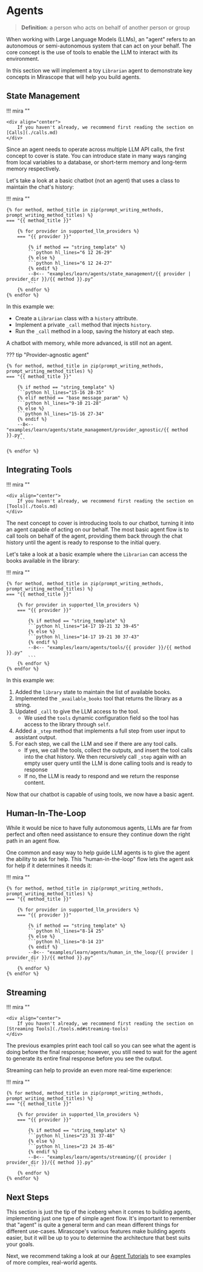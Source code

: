 # Agents

> __Definition__: a person who acts on behalf of another person or group

When working with Large Language Models (LLMs), an "agent" refers to an autonomous or semi-autonomous system that can act on your behalf. The core concept is the use of tools to enable the LLM to interact with its environment.

In this section we will implement a toy `Librarian` agent to demonstrate key concepts in Mirascope that will help you build agents.

## State Management

!!! mira ""

    <div align="center">
        If you haven't already, we recommend first reading the section on [Calls](./calls.md)
    </div>

Since an agent needs to operate across multiple LLM API calls, the first concept to cover is state. You can introduce state in many ways ranging from local variables to a database, or short-term memory and long-term memory respectively.

Let's take a look at a basic chatbot (not an agent) that uses a class to maintain the chat's history:

!!! mira ""

    {% for method, method_title in zip(prompt_writing_methods, prompt_writing_method_titles) %}
    === "{{ method_title }}"

        {% for provider in supported_llm_providers %}
        === "{{ provider }}"

            {% if method == "string_template" %}
            ```python hl_lines="6 12 26-29"
            {% else %}
            ```python hl_lines="6 12 24-27"
            {% endif %}
            --8<-- "examples/learn/agents/state_management/{{ provider | provider_dir }}/{{ method }}.py"
            ```
        {% endfor %}
    {% endfor %}

In this example we:

- Create a `Librarian` class with a `history` attribute.
- Implement a private `_call` method that injects `history`.
- Run the `_call` method in a loop, saving the history at each step.

A chatbot with memory, while more advanced, is still not an agent.

??? tip "Provider-agnostic agent"

    {% for method, method_title in zip(prompt_writing_methods, prompt_writing_method_titles) %}
    === "{{ method_title }}"

        {% if method == "string_template" %}
        ```python hl_lines="15-16 28-35"
        {% elif method == "base_message_param" %}
        ```python hl_lines="9-10 21-28"
        {% else %}
        ```python hl_lines="15-16 27-34"
        {% endif %}
        --8<-- "examples/learn/agents/state_management/provider_agnostic/{{ method }}.py"
        ```

    {% endfor %}

## Integrating Tools

!!! mira ""

    <div align="center">
        If you haven't already, we recommend first reading the section on [Tools](./tools.md)
    </div>

The next concept to cover is introducing tools to our chatbot, turning it into an agent capable of acting on our behalf. The most basic agent flow is to call tools on behalf of the agent, providing them back through the chat history until the agent is ready to response to the initial query.

Let's take a look at a basic example where the `Librarian` can access the books available in the library:

!!! mira ""

    {% for method, method_title in zip(prompt_writing_methods, prompt_writing_method_titles) %}
    === "{{ method_title }}"

        {% for provider in supported_llm_providers %}
        === "{{ provider }}"

            {% if method == "string_template" %}
            ```python hl_lines="14-17 19-21 32 39-45"
            {% else %}
            ```python hl_lines="14-17 19-21 30 37-43"
            {% endif %}
            --8<-- "examples/learn/agents/tools/{{ provider }}/{{ method }}.py"
            ```
        {% endfor %}
    {% endfor %}

In this example we:

1. Added the `library` state to maintain the list of available books.
2. Implemented the `_available_books` tool that returns the library as a string.
3. Updated `_call` to give the LLM access to the tool.
    - We used the `tools` dynamic configuration field so the tool has access to the library through `self`.
4. Added a `_step` method that implements a full step from user input to assistant output.
5. For each step, we call the LLM and see if there are any tool calls.
    - If yes, we call the tools, collect the outputs, and insert the tool calls into the chat history. We then recursively call `_step` again with an empty user query until the LLM is done calling tools and is ready to response
    - If no, the LLM is ready to respond and we return the response content.

Now that our chatbot is capable of using tools, we now have a basic agent.

## Human-In-The-Loop

While it would be nice to have fully autonomous agents, LLMs are far from perfect and often need assistance to ensure they continue down the right path in an agent flow.

One common and easy way to help guide LLM agents is to give the agent the ability to ask for help. This "human-in-the-loop" flow lets the agent ask for help if it determines it needs it:

!!! mira ""

    {% for method, method_title in zip(prompt_writing_methods, prompt_writing_method_titles) %}
    === "{{ method_title }}"

        {% for provider in supported_llm_providers %}
        === "{{ provider }}"

            {% if method == "string_template" %}
            ```python hl_lines="8-14 25"
            {% else %}
            ```python hl_lines="8-14 23"
            {% endif %}
            --8<-- "examples/learn/agents/human_in_the_loop/{{ provider | provider_dir }}/{{ method }}.py"
            ```
        {% endfor %}
    {% endfor %}

## Streaming

!!! mira ""

    <div align="center">
        If you haven't already, we recommend first reading the section on [Streaming Tools](./tools.md#streaming-tools)
    </div>

The previous examples print each tool call so you can see what the agent is doing before the final response; however, you still need to wait for the agent to generate its entire final response before you see the output.

Streaming can help to provide an even more real-time experience:

!!! mira ""

    {% for method, method_title in zip(prompt_writing_methods, prompt_writing_method_titles) %}
    === "{{ method_title }}"

        {% for provider in supported_llm_providers %}
        === "{{ provider }}"

            {% if method == "string_template" %}
            ```python hl_lines="23 31 37-48"
            {% else %}
            ```python hl_lines="23 24 35-46"
            {% endif %}
            --8<-- "examples/learn/agents/streaming/{{ provider | provider_dir }}/{{ method }}.py"
            ```
        {% endfor %}
    {% endfor %}

## Next Steps

This section is just the tip of the iceberg when it comes to building agents, implementing just one type of simple agent flow. It's important to remember that "agent" is quite a general term and can mean different things for different use-cases. Mirascope's various features make building agents easier, but it will be up to you to determine the architecture that best suits your goals.

Next, we recommend taking a look at our [Agent Tutorials](../tutorials/agents/web_search_agent.ipynb) to see examples of more complex, real-world agents.
